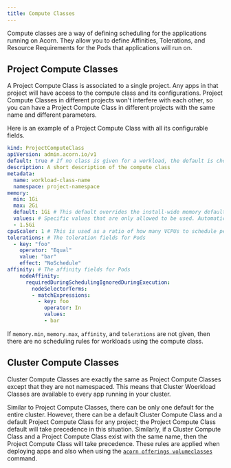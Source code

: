 ```yaml
---
title: Compute Classes
---
```

Compute classes are a way of defining scheduling for the applications running on Acorn. They allow you to define Affinities, Tolerations, and Resource Requirements for the Pods that applications will run on.

## Project Compute Classes
A Project Compute Class is associated to a single project. Any apps in that project will have access to the compute class and its configurations. Project Compute Classes in different projects won't interfere with each other, so you can have a Project Compute Class in different projects with the same name and different parameters.

Here is an example of a Project Compute Class with all its configurable fields.
```yaml
kind: ProjectComputeClass
apiVersion: admin.acorn.io/v1
default: true # If no class is given for a workload, the default is chosen. Only one default per project.
description: A short description of the compute class
metadata:
  name: workload-class-name
  namespace: project-namespace
memory:
  min: 1Gi
  max: 2Gi
  default: 1Gi # This default overrides the install-wide memory default
  values: # Specific values that are only allowed to be used. Automatically includes the max, min and default.
  - 1.5Gi
cpuScaler: 1 # This is used as a ratio of how many VCPUs to schedule per Gibibyte of memory. In this case it is 1 to 1.
tolerations: # The toleration fields for Pods
  - key: "foo"
    operator: "Equal"
    value: "bar"
    effect: "NoSchedule"
affinity: # The affinity fields for Pods
    nodeAffinity:
      requiredDuringSchedulingIgnoredDuringExecution:
        nodeSelectorTerms:
        - matchExpressions:
          - key: foo
            operator: In
            values:
            - bar
```

If `memory.min`, `memory.max`, `affinity`, and `tolerations` are not given, then there are no scheduling rules for workloads using the compute class. 

## Cluster Compute Classes
Cluster Compute Classes are exactly the same as Project Compute Classes except that they are not namespaced. This means that Cluster Woerkload Classes are available to every app running in your cluster.

Similar to Project Compute Classes, there can be only one default for the entire cluster. However, there can be a default Cluster Compute Class and a default Project Compute Class for any project; the Project Compute Class default will take precedence in this situation. Similarly, if a Cluster Compute Class and a Project Compute Class exist with the same name, then the Project Compute Class will take precedence. These rules are applied when deploying apps and also when using the [`acorn offerings volumeclasses`](100-reference/01-command-line/acorn_offerings_computeclasses.md) command.